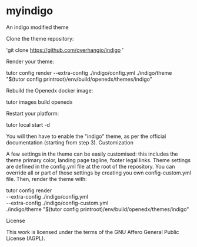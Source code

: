 # myindigo
An indigo modified theme

Clone the theme repository:

'git clone https://github.com/overhangio/indigo ' 


Render your theme:

tutor config render --extra-config ./indigo/config.yml ./indigo/theme "$(tutor config printroot)/env/build/openedx/themes/indigo"


Rebuild the Openedx docker image:

tutor images build openedx

Restart your platform:

tutor local start -d

You will then have to enable the "indigo" theme, as per the official documentation (starting from step 3).
Customization

A few settings in the theme can be easily customised: this includes the theme primary color, landing page tagline, footer legal links. Theme settings are defined in the config.yml file at the root of the repository. You can override all or part of those settings by creating you own config-custom.yml file. Then, render the theme with:

tutor config render \
    --extra-config ./indigo/config.yml \
    --extra-config ./indigo/config-custom.yml \
    ./indigo/theme "$(tutor config printroot)/env/build/openedx/themes/indigo"

License

This work is licensed under the terms of the GNU Affero General Public License (AGPL).


